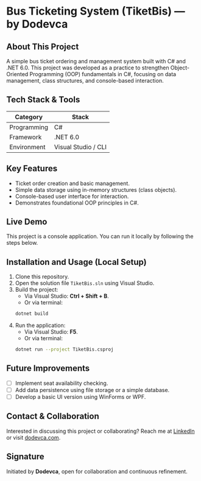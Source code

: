# Bus Ticketing System (TiketBis) — by Dodevca

## About This Project
A simple bus ticket ordering and management system built with C# and .NET 6.0. This project was developed as a practice to strengthen Object-Oriented Programming (OOP) fundamentals in C#, focusing on data management, class structures, and console-based interaction.

## Tech Stack & Tools
| Category     | Stack                |
|--------------|----------------------|
| Programming  | C#                   |
| Framework    | .NET 6.0             |
| Environment  | Visual Studio / CLI  |

## Key Features
- Ticket order creation and basic management.
- Simple data storage using in-memory structures (class objects).
- Console-based user interface for interaction.
- Demonstrates foundational OOP principles in C#.

## Live Demo
This project is a console application. You can run it locally by following the steps below.

## Installation and Usage (Local Setup)
1. Clone this repository.
2. Open the solution file `TiketBis.sln` using Visual Studio.
3. Build the project:
    - Via Visual Studio: **Ctrl + Shift + B**.
    - Or via terminal:
    ```bash
    dotnet build
    ```
4. Run the application:
    - Via Visual Studio: **F5**.
    - Or via terminal:
    ```bash
    dotnet run --project TiketBis.csproj
    ```

## Future Improvements
- [ ] Implement seat availability checking.
- [ ] Add data persistence using file storage or a simple database.
- [ ] Develop a basic UI version using WinForms or WPF.

## Contact & Collaboration
Interested in discussing this project or collaborating?
Reach me at [LinkedIn](https://linkedin.com/in/dodevca) or visit [dodevca.com](https://dodevca.com).

## Signature
Initiated by **Dodevca**, open for collaboration and continuous refinement.
